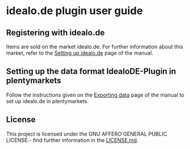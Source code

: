 
# idealo.de plugin user guide

<div class="container-toc"></div>

## Registering with idealo.de

Items are sold on the market idealo.de. For further information about this market, refer to the [Setting up idealo.de](https://www.plentymarkets.eu/handbuch/multi-channel/idealo/) page of the manual.

## Setting up the data format IdealoDE-Plugin in plentymarkets

Follow the instructions given on the [Exporting data](https://www.plentymarkets.co.uk/manual/data-exchange/exporting-data/#4) page of the manual to set up idealo.de in plentymarkets.

## License

This project is licensed under the GNU AFFERO GENERAL PUBLIC LICENSE.- find further information in the [LICENSE.md](https://github.com/plentymarkets/plugin-elastic-export-idealo-de/blob/master/LICENSE.md).
